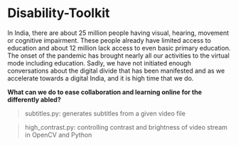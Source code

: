 # Disability-Toolkit

In India, there are about 25 million people having visual, hearing, movement or cognitive impairment. 
These people already have limited access to education and about 12 million lack access to even basic primary education.
The onset of the pandemic has brought nearly all our activities to the virtual mode including education.
Sadly, we have not initiated enough conversations about the digital divide that has been manifested and as we accelerate towards a digital India, and it is high time that we do.

**What can we do to ease collaboration and learning online for the differently abled?**

> subtitles.py: generates subtitles from a given video file

> high_contrast.py: controlling contrast and brightness of video stream in OpenCV and Python
